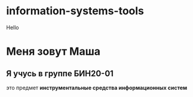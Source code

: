 # information-systems-tools
Hello
# Меня зовут Маша
## Я учусь в группе БИН20-01
это предмет **инструментальные средства информационных систем**
